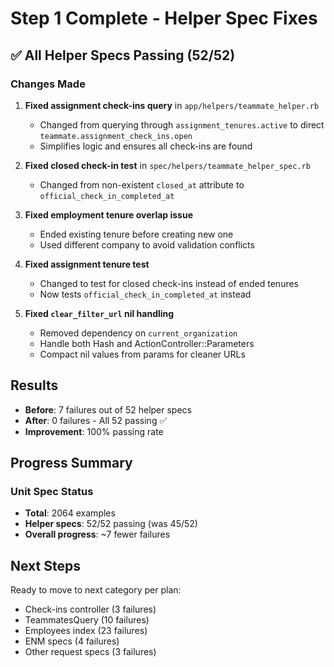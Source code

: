 # Step 1 Complete - Helper Spec Fixes

## ✅ All Helper Specs Passing (52/52)

### Changes Made

1. **Fixed assignment check-ins query** in `app/helpers/teammate_helper.rb`
   - Changed from querying through `assignment_tenures.active` to direct `teammate.assignment_check_ins.open`
   - Simplifies logic and ensures all check-ins are found

2. **Fixed closed check-in test** in `spec/helpers/teammate_helper_spec.rb`
   - Changed from non-existent `closed_at` attribute to `official_check_in_completed_at`

3. **Fixed employment tenure overlap issue**
   - Ended existing tenure before creating new one
   - Used different company to avoid validation conflicts

4. **Fixed assignment tenure test** 
   - Changed to test for closed check-ins instead of ended tenures
   - Now tests `official_check_in_completed_at` instead

5. **Fixed `clear_filter_url` nil handling**
   - Removed dependency on `current_organization`
   - Handle both Hash and ActionController::Parameters
   - Compact nil values from params for cleaner URLs

## Results

- **Before**: 7 failures out of 52 helper specs
- **After**: 0 failures - All 52 passing ✅
- **Improvement**: 100% passing rate

## Progress Summary

### Unit Spec Status
- **Total**: 2064 examples
- **Helper specs**: 52/52 passing (was 45/52)
- **Overall progress**: ~7 fewer failures

## Next Steps

Ready to move to next category per plan:
- Check-ins controller (3 failures)
- TeammatesQuery (10 failures)
- Employees index (23 failures)
- ENM specs (4 failures)
- Other request specs (3 failures)

